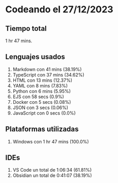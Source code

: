 # Codeando el 27/12/2023

## Tiempo total
1 hr 47 mins.

## Lenguajes usados
1. Markdown con 41 mins (38.19%)
1. TypeScript con 37 mins (34.62%)
1. HTML con 13 mins (12.37%)
1. YAML con 8 mins (7.83%)
1. Python con 6 mins (5.95%)
1. EJS con 58 secs (0.9%)
1. Docker con 5 secs (0.08%)
1. JSON con 3 secs (0.06%)
1. JavaScript con 0 secs (0.0%)

## Plataformas utilizadas
1. Windows con 1 hr 47 mins (100.0%)

## IDEs
1. VS Code un total de 1:06:34 (61.81%)
1. Obsidian un total de 0:41:07 (38.19%)

